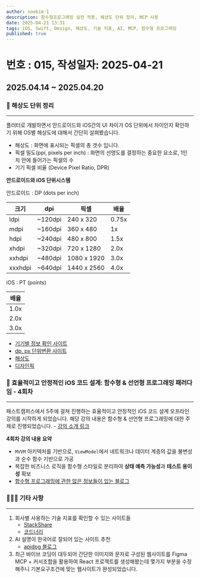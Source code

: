 ```yaml
---
author: sookim-1
description: 함수형프로그래밍 실전 적용, 해상도 단위 정리, MCP 사용
date: 2025-04-21 13:31
tags: iOS, Swift, Design, 해상도, 기술 지표, AI, MCP, 함수형 프로그래밍
published: true
---
```

# 번호 : 015, 작성일자: 2025-04-21
## 2025.04.14 ~ 2025.04.20
### 📱 해상도 단위 정리

---

플러터로 개발하면서 안드로이드와 iOS간의 UI 차이가 OS 단위에서 차이인지 확인하기 위해 OS별 해상도에 대해서 간단히 살펴봤습니다.

- 해상도 : 화면에 표시되는 픽셀의 총 갯수 입니다.
- 픽셀 밀도(ppi, pixels per inch) : 화면의 선명도를 결정하는 중요한 요소로, 1인치 안에 들어가는 픽셀의 수
- 기기 픽셀 비율 (Device Pixel Ratio, DPR)


**안드로이드와 iOS 단위시스템**

안드로이드 : DP (dots per inch)

| 크기      | dpi     | 픽셀          | 배율    |
| ------- | ------- | ----------- | ----- |
| ldpi    | ~120dpi | 240 x 320   | 0.75x |
| mdpi    | ~160dpi | 360 x 480   | 1x    |
| hdpi    | ~240dpi | 480 x 800   | 1.5x  |
| xhdpi   | ~320dpi | 720 x 1280  | 2.0x  |
| xxhdpi  | ~480dpi | 1080 x 1920 | 3.0x  |
| xxxhdpi | ~640dpi | 1440 x 2560 | 4.0x  |


iOS : PT (points)

| 배율   |
| ---- |
| 1.0x |
| 2.0x |
| 3.0x |

- [기기별 정보 확인 사이트](https://blisk.io/devices)
- [dp, px 단위변환 사이트](http://labs.rampinteractive.co.uk/android_dp_px_calculator/)
- [해상도](https://designbase.co.kr/tag/%ed%95%b4%ec%83%81%eb%8f%84/)
- [디자인픽](https://maily.so/design.pick)





### 🧮 효율적이고 안정적인 iOS 코드 설계: 함수형 & 선언형 프로그래밍 패러다임 - 4회차

---

패스트캠퍼스에서 5주에 걸쳐 진행하는 효율적이고 안정적인 iOS 코드 설계 오프라인 강의를 시작하게 되었습니다. 해당 강의 내용은 함수형 & 선언형 프로그래밍에 대한 주제로 진행되었습니다. - [강의 소개 링크](https://fastcampus.co.kr/dev_camp_functional)


**4회차 강의 내용 요약**

- `MVVM` 아키텍처를 기반으로, `ViewModel`에서 네트워크나 데이터 계층의 값을 불변성과 순수 함수 기반으로 가공
- 복잡한 비즈니스 로직을 함수형 스타일로 분리하여 **상태 예측 가능성**과 **테스트 용이성** 확보
- [함수형 프로그래밍에 관한 많은 정보들이 있는 블로그](https://adabeat.com/fp/functional-programming-in-swift-a-comprehensive-guide/)


### 🙋🏻‍♂️ 기타 사항

---
1. 회사별 사용하는 기술 지표를 확인할 수 있는 사이트들
	- [StackShare](https://stackshare.io/)
	- [코드너리](https://www.codenary.co.kr/)
2. AI 설명이 한국어로 잘되어 있는 사이트 추천  
	- [apidog 블로그](https://apidog.com/api-design)
3. 최근 바이브 코딩이 대두되어 간단한 이미지와 문자로 구성된 웹사이트를 Figma MCP + 커서조합을 활용하여 React 프로젝트를 생성해봤는데 몇가지 부분을 수정해주니 기본요구조건에 맞는 웹사이트가 완성되었습니다.
